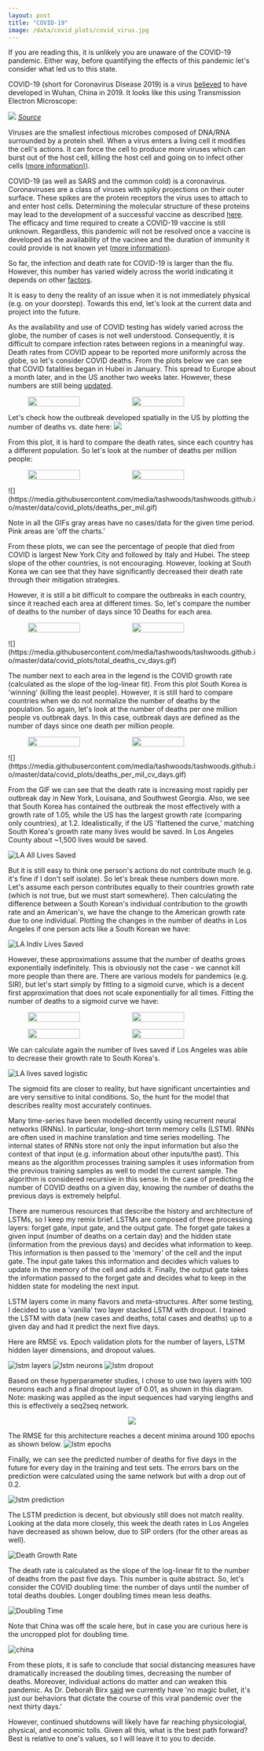 ```yaml
---
layout: post
title: "COVID-19"
image: /data/covid_plots/covid_virus.jpg
---
```


If you are reading this, it is unlikely you are unaware of the COVID-19 pandemic. Either way, before quantifying the effects of this pandemic let's consider what led us to this state.

COVID-19 (short for Coronavirus Disease 2019) is a virus [believed](https://www.sciencedaily.com/releases/2020/03/200317175442.htm) to have developed in Wuhan, China in 2019. It looks like this using Transmission Electron Microscope:

![](/data/covid_plots/covid_virus.jpg)
*[Source](https://www.flickr.com/photos/niaid/49645120251/in/album-72157712914621487)*

Viruses are the smallest infectious microbes composed of DNA/RNA surrounded by a protein shell. When a virus enters a living cell it modifies the cell's actions. It can force the cell to produce more viruses which can burst out of the host cell, killing the host cell and going on to infect other cells ([more information)](https://www.youtube.com/watch?v=5DGwOJXSxqg)).

COVID-19 (as well as SARS and the common cold) is a coronavirus. Coronaviruses are a class of viruses with spiky projections on their outer surface. These spikes are the protein receptors the virus uses to attach to and enter host cells. Determining the molecular structure of these proteins may lead to the development of a successful vaccine as described [here](https://www.livescience.com/coronavirus-spike-protein-structure.html). The efficacy and time required to create a COVID-19 vaccine is still unknown. Regardless, this pandemic will not be resolved once a vaccine is developed as the availability of the vacinee and the duration of immunity it could provide is not known yet ([more information](https://www.vox.com/science-and-health/2020/4/23/21219028/covid-19-immunity-testing-reinfection-antibodies-explained?__c=1)).

So far, the infection and death rate for COVID-19 is larger than the flu. However, this number has varied widely across the world indicating it depends on other [factors](https://www.livescience.com/new-coronavirus-compare-with-flu.html). 

It is easy to deny the reality of an issue when it is not immediately physical (e.g. on your doorstep). Towards this end, let's look at the current data and project into the future.

As the availability and use of COVID testing has widely varied across the globe, the number of cases is not well understood. Consequently, it is difficult to compare infection rates between regions in a meaningful way. Death rates from COVID appear to be reported more uniformly across the globe, so let's consider COVID deaths. From the plots below we can see that COVID fatalities began in Hubei in January. This spread to Europe about a month later, and in the US another two weeks later. However, these numbers are still being [updated](https://www.cidrap.umn.edu/news-perspective/2020/04/coroner-first-us-covid-19-death-occurred-early-february).



<figure class="half" style="display:flex">
  <img style="width:50%" src="/data/covid_plots/total_deaths_raw_dates_linear.png">
  <img style="width:50%" src ="/data/covid_plots/total_deaths_raw_dates_log.png">
  <!--<figcaption>Maybe I'll write a caption.</figcaption> -->
</figure>

Let's check how the outbreak developed spatially in the US by plotting the number of deaths vs. date here:
![](https://media.githubusercontent.com/media/tashwoods/tashwoods.github.io/master/data/covid_plots/total_deaths.gif)

From this plot, it is hard to compare the death rates, since each country has a different population. So let's look at the number of deaths per million people:


<figure class="half" style="display:flex">
  <img style="width:50%" src="/data/covid_plots/deaths_per_mil_raw_dates_linear.png">
  <img style="width:50%" src ="/data/covid_plots/deaths_per_mil_raw_dates_log.png">
  <!--<figcaption>Maybe I'll write a caption.</figcaption> -->
</figure>
![](https://media.githubusercontent.com/media/tashwoods/tashwoods.github.io/master/data/covid_plots/deaths_per_mil.gif)

Note in all the GIFs gray areas have no cases/data for the given time period. Pink areas are 'off the charts.'

From these plots, we can see the percentage of people that died from COVID is largest New York City and followed by Italy and Hubei. The steep slope of the other countries, is not encouraging. However, looking at South Korea we can see that they have significantly decreased their death rate through their mitigation strategies.

However, it is still a bit difficult to compare the outbreaks in each country, since it reached each area at different times. So, let's compare the number of deaths to the number of days since 10 Deaths for each area.

<figure class="half" style="display:flex">
  <img style="width:50%" src="/data/covid_plots/total_deaths_raw_covid_days_linear.png">
  <img style="width:50%" src ="/data/covid_plots/total_deaths_raw_covid_days_log.png">
  <!--<figcaption>Maybe I'll write a caption.</figcaption> -->
</figure>
![](https://media.githubusercontent.com/media/tashwoods/tashwoods.github.io/master/data/covid_plots/total_deaths_cv_days.gif)

The number next to each area in the legend is the COVID growth rate (calculated as the slope of the log-linear fit). From this plot South Korea is 'winning' (killing the least people). However, it is still hard to compare countries when we do not normalize the number of deaths by the population. So again, let's look at the number of deaths per one million people vs outbreak days. In this case, outbreak days are defined as the number of days since one death per million people.

<figure class="half" style="display:flex">
  <img style="width:50%" src="/data/covid_plots/deaths_per_mil_per_mil_covid_days_linear.png">
  <img style="width:50%" src ="/data/covid_plots/deaths_per_mil_per_mil_covid_days_log.png">
  <!--<figcaption>Maybe I'll write a caption.</figcaption> -->
</figure>
![](https://media.githubusercontent.com/media/tashwoods/tashwoods.github.io/master/data/covid_plots/deaths_per_mil_cv_days.gif)

From the GIF we can see that the death rate is increasing most rapidly per outbreak day in New York, Louisana, and Southwest Georgia. Also, we see that South Korea has contained the outbreak the most effectively with a growth rate of 1.05, while the US has the largest growth rate (comparing only countries), at 1.2. Idealistically, if the US 'flattened the curve,' matching South Korea's growth rate many lives would be saved. In Los Angeles County about  ~1,500 lives would be saved.

![LA All Lives Saved](/data/covid_plots/LA_lives_saved_all.png)

But it is still easy to think one person's actions do not contribute much (e.g. it's fine if I don't self isolate). So let's break these numbers down more. Let's assume each person contributes equally to their countries growth rate (which is not true, but we must start somewhere). Then calculating the difference between a South Korean's individual contribution to the growth rate and an American's, we have the change to the American growth rate due to one individual. Plotting the changes in the number of deaths in Los Angeles if one person acts like a South Korean we have:

![LA Indiv Lives Saved](/data/covid_plots/LA_lives_saved_indiv.png)

However, these approximations assume that the number of deaths grows exponentially indefinitely. This is obviously not the case - we cannot kill more people than there are. There are various models for pandemics (e.g. SIR), but let's start simply by fitting to a sigmoid curve, which is a decent first approximation that does not scale exponentially for all times. Fitting the number of deaths to a sigmoid curve we have:


<figure class="half" style="display:flex">
  <img style="width:50%" src="/data/covid_plots/allsigmoidfit_linear_scaled.png">
  <img style="width:50%" src ="/data/covid_plots/allsigmoidfit_log_scaled.png">
  <!--<figcaption>Maybe I'll write a caption.</figcaption> -->
</figure>

<figure class="half" style="display:flex">
  <img style="width:50%" src="/data/covid_plots/allsigmoidfit_linear_unscaled.png">
  <img style="width:50%" src ="/data/covid_plots/allsigmoidfit_log_unscaled.png">
  <!--<figcaption>Maybe I'll write a caption.</figcaption> -->
</figure>

We can calculate again the number of lives saved if Los Angeles was able to decrease their growth rate to South Korea's.

![LA lives saved logistic](/data/covid_plots/all_logistic_lives_saved_Los_Angeles_unscaled.png)

The sigmoid fits are closer to reality, but have significant uncertainties and are very sensitive to inital conditions. So, the hunt for the model that describes reality most accurately continues.

Many time-series have been modelled decently using recurrent neural networks (RNNs). In particular, long-short term memory cells (LSTM). RNNs are often used in machine translation and time series modelling. The internal states of RNNs store not only the input information but also the context of that input (e.g. information about other inputs/the past). This means as the algorithm processes training samples it uses information from the previous training samples as well to model the current sample. The algorithm is considered recursive in this sense. In the case of predicting the number of COVID deaths on a given day, knowing the number of deaths the previous days is extremely helpful.

There are numerous resources that describe the history and architecture of LSTMs, so I keep my remix brief. LSTMs are composed of three processing layers: forget gate, input gate, and the output gate. The forget gate takes a given input (number of deaths on a certain day) and the hidden state (information from the previous days) and decides what information to keep. This information is then passed to the 'memory' of the cell and the input gate. The input gate takes this information and decides which values to update in the memory of the cell and adds it. Finally, the output gate takes the information passed to the forget gate and decides what to keep in the hidden state for modeling the next input.

LSTM layers come in many flavors and meta-structures. After some testing, I decided to use a 'vanilla' two layer stacked LSTM with dropout. I trained the LSTM with data (new cases and deaths, total cases and deaths) up to a given day and had it predict the next five days. 

Here are RMSE vs. Epoch validation plots for the number of layers, LSTM hidden layer dimensions, and dropout values. 

![lstm layers](/data/covid_plots/lstm_loss_layers.png)
![lstm neurons](/data/covid_plots/lstm_loss_neurons.png)
![lstm dropout](/data/covid_plots/lstm_loss_dropout.png)

Based on these hyperparameter studies, I chose to use two layers with 100 neurons each and a final dropout layer of 0.01, as shown in this diagram. Note: masking was applied as the input sequences had varying lengths and this is effectively a seq2seq network.

<p align = "center">
  <img align = 'center' src = "/data/covid_plots/model.png">
</p>




The RMSE for this architecture reaches a decent minima around 100 epochs as shown below.
![lstm epochs](/data/covid_plots/lstm_loss_final.png)

Finally, we can see the predicted number of deaths for five days in the future for every day in the training and test sets. The errors bars on the prediction were calculated using the same network but with a drop out of 0.2.

![lstm prediction](/data/covid_plots/Los_Angeles_lstm.png)

The LSTM prediction is decent, but obviously still does not match reality. Looking at the data more closely, this week the death rates in Los Angeles have decreased as shown below, due to SIP orders (for the other areas as well).

![Death Growth Rate](/data/covid_plots/death_growth_rate.jpg)

The death rate is calculated as the slope of the log-linear fit to the number of deaths from the past five days. This number is quite abstract. So, let's consider the COVID doubling time: the number of days until the number of total deaths doubles. Longer doubling times mean less deaths.

![Doubling Time](/data/covid_plots/doubling_time.jpg)

Note that China was off the scale here, but in case you are curious here is the uncropped plot for doubling time.

![china](/data/covid_plots/china.jpg)

From these plots, it is safe to conclude that social distancing measures have dramatically increased the doubling times, decreasing the number of deaths. Moreover, individual actions do matter and can weaken this pandemic. As Dr. Deborah Birx [said](https://www.npr.org/2020/03/31/823916343/coronavirus-task-force-set-to-detail-the-data-that-led-to-extension-of-guideline) we currently have 'no magic bullet, it's just our behaviors that dictate the course of this viral pandemic over the next thirty days.'

However, continued shutdowns will likely have far reaching physicologial, physical, and economic tolls. Given all this, what is the best path forward? Best is relative to one's values, so I will leave it to you to decide. 








